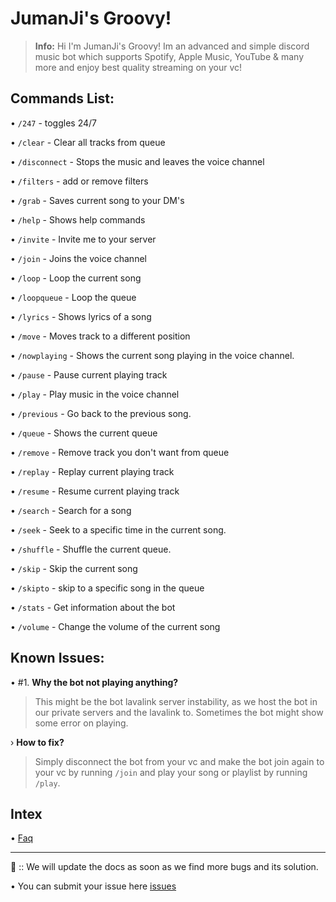 # JumanJi's Groovy!
> **Info:** Hi I'm JumanJi's Groovy! Im an advanced and simple discord music bot which supports Spotify, Apple Music, YouTube & many more and enjoy best quality streaming on your vc!

## Commands List:
• `/247` - toggles 24/7

• `/clear` - Clear all tracks from queue

• `/disconnect` - Stops the music and leaves the voice channel

• `/filters` - add or remove filters

• `/grab` - Saves current song to your DM's

• `/help` - Shows help commands

• `/invite` - Invite me to your server

• `/join` - Joins the voice channel

• `/loop` - Loop the current song

• `/loopqueue` - Loop the queue

• `/lyrics` - Shows lyrics of a song

• `/move` - Moves track to a different position

• `/nowplaying` - Shows the current song playing in the voice channel.

• `/pause` - Pause current playing track

• `/play` - Play music in the voice channel

• `/previous` - Go back to the previous song.

• `/queue` - Shows the current queue

• `/remove` - Remove track you don't want from queue

• `/replay` - Replay current playing track

• `/resume` - Resume current playing track

• `/search` - Search for a song

• `/seek` - Seek to a specific time in the current song.

• `/shuffle` - Shuffle the current queue.

• `/skip` - Skip the current song

• `/skipto` - skip to a specific song in the queue

• `/stats` - Get information about the bot

• `/volume` - Change the volume of the current song

## Known Issues:
• #1. **Why the bot not playing anything?**
> This might be the bot lavalink server instability, as we host the bot in our private servers and the lavalink to. Sometimes the bot might show some error on playing.

› **How to fix?**
> Simply disconnect the bot from your vc and make the bot join again to your vc by running `/join` and play your song or playlist by running `/play`. 

## Intex
• [Faq](https://github.com/JumanJionGitHub/JumanJi-s-Groovy.wiki.git)


_________________________

🌿 :: We will update the docs as soon as we find more bugs and its solution.

• You can submit your issue here [issues](https://discord.io/jumanjihub)
